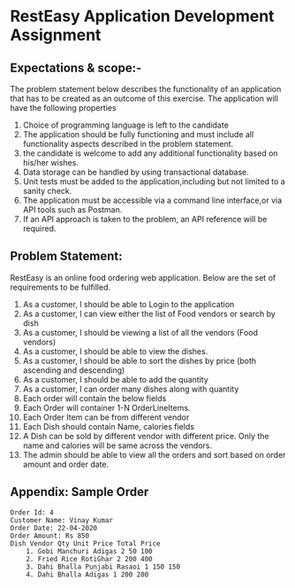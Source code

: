 # RestEasy Application Development Assignment

## Expectations & scope:- 

The problem statement below describes the functionality of an application that has to be created as
an outcome of this exercise. The application will have the following properties

1) Choice of programming language is left to the candidate
2) The application should be fully functioning and must include all functionality aspects described in the problem statement.
3) the candidate is welcome to add any additional functionality based on his/her wishes.
4) Data storage can be handled by using transactional database.
4) Unit tests must be added to the application,including but not limited to a sanity check.
5) The application must be accessible via a command line interface,or via API tools such as Postman.
6) If an API approach is taken to the problem, an API reference will be required.

## Problem Statement:

RestEasy is an online food ordering web application. Below are the set of requirements to be fulfilled.

1. As a customer, I should be able to Login to the application
2. As a customer, I can view either the list of Food vendors or search by dish
3. As a customer, I should be viewing a list of all the vendors (Food vendors)
4. As a customer, I should be able to view the dishes.
5. As a customer, I should be able to sort the dishes by price (both ascending and descending)
6. As a customer, I should be able to add the quantity
7. As a customer, I can order many dishes along with quantity
8. Each order will contain the below fields
9. Each Order will container 1-N OrderLineItems.
10. Each Order Item can be from different vendor
11. Each Dish should contain Name, calories fields
12. A Dish can be sold by different vendor with different price. Only the name and calories will be same across the vendors.
13. The admin should be able to view all the orders and sort based on order amount and order date.


## Appendix: Sample Order

    Order Id: 4
    Customer Name: Vinay Kumar
    Order Date: 22-04-2020
    Order Amount: Rs 850
    Dish Vendor Qty Unit Price Total Price
        1. Gobi Manchuri Adigas 2 50 100 
        2. Fried Rice RotiGhar 2 200 400 
        3. Dahi Bhalla Punjabi Rasaoi 1 150 150 
        4. Dahi Bhalla Adigas 1 200 200